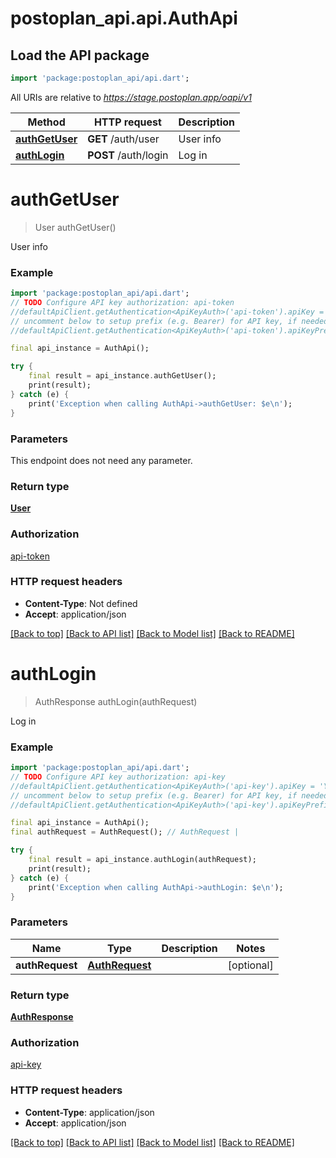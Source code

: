 # postoplan_api.api.AuthApi

## Load the API package
```dart
import 'package:postoplan_api/api.dart';
```

All URIs are relative to *https://stage.postoplan.app/oapi/v1*

Method | HTTP request | Description
------------- | ------------- | -------------
[**authGetUser**](AuthApi.md#authgetuser) | **GET** /auth/user | User info
[**authLogin**](AuthApi.md#authlogin) | **POST** /auth/login | Log in


# **authGetUser**
> User authGetUser()

User info

### Example 
```dart
import 'package:postoplan_api/api.dart';
// TODO Configure API key authorization: api-token
//defaultApiClient.getAuthentication<ApiKeyAuth>('api-token').apiKey = 'YOUR_API_KEY';
// uncomment below to setup prefix (e.g. Bearer) for API key, if needed
//defaultApiClient.getAuthentication<ApiKeyAuth>('api-token').apiKeyPrefix = 'Bearer';

final api_instance = AuthApi();

try { 
    final result = api_instance.authGetUser();
    print(result);
} catch (e) {
    print('Exception when calling AuthApi->authGetUser: $e\n');
}
```

### Parameters
This endpoint does not need any parameter.

### Return type

[**User**](User.md)

### Authorization

[api-token](../README.md#api-token)

### HTTP request headers

 - **Content-Type**: Not defined
 - **Accept**: application/json

[[Back to top]](#) [[Back to API list]](../README.md#documentation-for-api-endpoints) [[Back to Model list]](../README.md#documentation-for-models) [[Back to README]](../README.md)

# **authLogin**
> AuthResponse authLogin(authRequest)

Log in

### Example 
```dart
import 'package:postoplan_api/api.dart';
// TODO Configure API key authorization: api-key
//defaultApiClient.getAuthentication<ApiKeyAuth>('api-key').apiKey = 'YOUR_API_KEY';
// uncomment below to setup prefix (e.g. Bearer) for API key, if needed
//defaultApiClient.getAuthentication<ApiKeyAuth>('api-key').apiKeyPrefix = 'Bearer';

final api_instance = AuthApi();
final authRequest = AuthRequest(); // AuthRequest | 

try { 
    final result = api_instance.authLogin(authRequest);
    print(result);
} catch (e) {
    print('Exception when calling AuthApi->authLogin: $e\n');
}
```

### Parameters

Name | Type | Description  | Notes
------------- | ------------- | ------------- | -------------
 **authRequest** | [**AuthRequest**](AuthRequest.md)|  | [optional] 

### Return type

[**AuthResponse**](AuthResponse.md)

### Authorization

[api-key](../README.md#api-key)

### HTTP request headers

 - **Content-Type**: application/json
 - **Accept**: application/json

[[Back to top]](#) [[Back to API list]](../README.md#documentation-for-api-endpoints) [[Back to Model list]](../README.md#documentation-for-models) [[Back to README]](../README.md)

